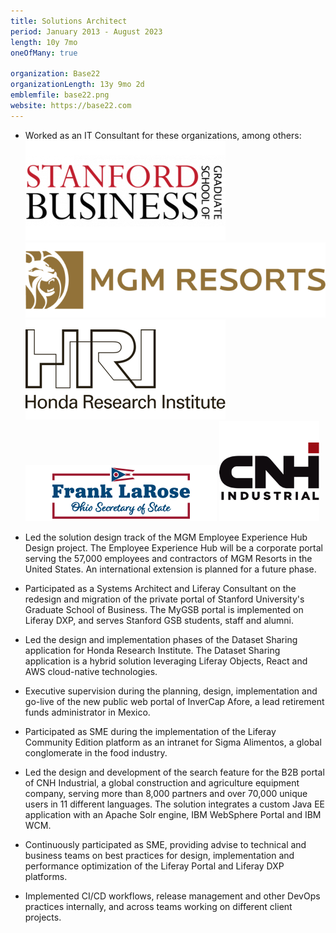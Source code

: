 ```yaml
---
title: Solutions Architect
period: January 2013 - August 2023
length: 10y 7mo
oneOfMany: true

organization: Base22
organizationLength: 13y 9mo 2d
emblemfile: base22.png
website: https://base22.com
---
```

* Worked as an IT Consultant for these organizations, among others:  
![Stanford Graduate School of Business](assets/160/stanfordgsb.png#emblem-small "Stanford Graduate School of Business")
![MGM Resorts](assets/160/mgmresorts.png#emblem-small "MGM Resorts")
![Honda Research Institute](assets/160/hri.png#emblem-small "Honda Research Institute")
![Ohio Secretary of State](assets/160/ohsos.png#emblem-small "Ohio Secretary of State")
![CNH Industrial](assets/160/cnhi.png#emblem-small "CNH Industrial")

* Led the solution design track of the MGM Employee Experience Hub Design project. The Employee Experience Hub will be a corporate portal serving the 57,000 employees and contractors of MGM Resorts in the United States. An international extension is planned for a future phase.

* Participated as a Systems Architect and Liferay Consultant on the redesign and migration of the private portal of Stanford University's Graduate School of Business. The MyGSB portal is implemented on Liferay DXP, and serves Stanford GSB students, staff and alumni.

* Led the design and implementation phases of the Dataset Sharing application for Honda Research Institute. The Dataset Sharing application is a hybrid solution leveraging Liferay Objects, React and AWS cloud-native technologies.

* Executive supervision during the planning, design, implementation and go-live of the new public web portal of InverCap Afore, a lead retirement funds administrator in Mexico.

* Participated as SME during the implementation of the Liferay Community Edition platform as an intranet for Sigma Alimentos, a global conglomerate in the food industry.

* Led the design and development of the search feature for the B2B portal of CNH Industrial, a global construction and agriculture equipment company, serving more than 8,000 partners and over 70,000 unique users in 11 different languages. The solution integrates a custom Java EE application with an Apache Solr engine, IBM WebSphere Portal and IBM WCM.

* Continuously participated as SME, providing advise to technical and business teams on best practices for design, implementation and performance optimization of the Liferay Portal and Liferay DXP platforms.

* Implemented CI/CD workflows, release management and other DevOps practices internally, and across teams working on different client projects.